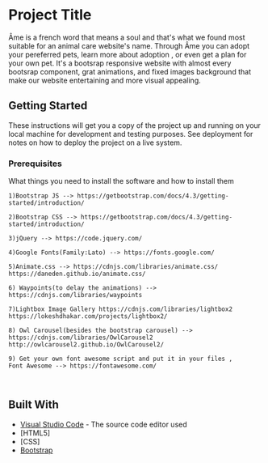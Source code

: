 # Project Title

Âme is a french word that means a soul and that's what we found most suitable for an animal care website's name.  Through Âme you can adopt your pereferred pets, learn more about adoption , or even get a plan for your own pet.
It's a bootsrap responsive website with almost every bootsrap component, grat animations, and fixed images background that make our website entertaining and more visual appealing.

## Getting Started

These instructions will get you a copy of the project up and running on your local machine for development and testing purposes. See deployment for notes on how to deploy the project on a live system.

### Prerequisites

What things you need to install the software and how to install them

```
1)Bootstrap JS --> https://getbootstrap.com/docs/4.3/getting-started/introduction/ 

2)Bootstrap CSS --> https://getbootstrap.com/docs/4.3/getting-started/introduction/ 

3)jQuery --> https://code.jquery.com/

4)Google Fonts(Family:Lato) --> https://fonts.google.com/ 

5)Animate.css --> https://cdnjs.com/libraries/animate.css/
https://daneden.github.io/animate.css/

6) Waypoints(to delay the animations) --> https://cdnjs.com/libraries/waypoints

7)Lightbox Image Gallery https://cdnjs.com/libraries/lightbox2  https://lokeshdhakar.com/projects/lightbox2/
 
8) Owl Carousel(besides the bootstrap carousel) --> https://cdnjs.com/libraries/OwlCarousel2
http://owlcarousel2.github.io/OwlCarousel2/

9) Get your own font awesome script and put it in your files , 
Font Awesome --> https://fontawesome.com/



```
## Built With

* [Visual Studio Code](hhttps://code.visualstudio.com/) - The source code editor used
* [HTML5] 
* [CSS]
* [Bootstrap](https://getbootstrap.com/)



